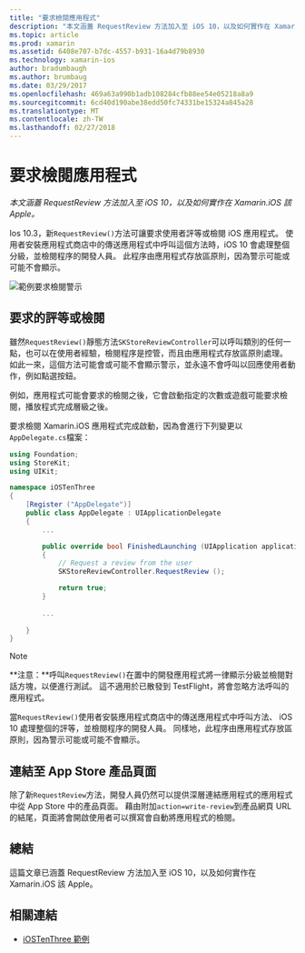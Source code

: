 ```yaml
---
title: "要求檢閱應用程式"
description: "本文涵蓋 RequestReview 方法加入至 iOS 10，以及如何實作在 Xamarin.iOS 該 Apple。"
ms.topic: article
ms.prod: xamarin
ms.assetid: 6408e707-b7dc-4557-b931-16a4d79b8930
ms.technology: xamarin-ios
author: bradumbaugh
ms.author: brumbaug
ms.date: 03/29/2017
ms.openlocfilehash: 469a63a990b1adb108284cfb88ee54e05218a8a9
ms.sourcegitcommit: 6cd40d190abe38edd50fc74331be15324a845a28
ms.translationtype: MT
ms.contentlocale: zh-TW
ms.lasthandoff: 02/27/2018
---
```

# <a name="request-app-review"></a>要求檢閱應用程式

_本文涵蓋 RequestReview 方法加入至 iOS 10，以及如何實作在 Xamarin.iOS 該 Apple。_

Ios 10.3，新`RequestReview()`方法可讓要求使用者評等或檢閱 iOS 應用程式。 使用者安裝應用程式商店中的傳送應用程式中呼叫這個方法時，iOS 10 會處理整個分級，並檢閱程序的開發人員。 此程序由應用程式存放區原則，因為警示可能或可能不會顯示。

![](request-app-review-images/review01.png "範例要求檢閱警示")

## <a name="requesting-a-rating-or-review"></a>要求的評等或檢閱

雖然`RequestReview()`靜態方法`SKStoreReviewController`可以呼叫類別的任何一點，也可以在使用者經驗，檢閱程序是控管，而且由應用程式存放區原則處理。 如此一來，這個方法可能會或可能不會顯示警示，並永遠不會呼叫以回應使用者動作，例如點選按鈕。

例如，應用程式可能會要求的檢閱之後，它會啟動指定的次數或遊戲可能要求檢閱，播放程式完成層級之後。

要求檢閱 Xamarin.iOS 應用程式完成啟動，因為會進行下列變更以`AppDelegate.cs`檔案：

```csharp
using Foundation;
using StoreKit;
using UIKit;

namespace iOSTenThree
{
    [Register ("AppDelegate")]
    public class AppDelegate : UIApplicationDelegate
    {
        ...

        public override bool FinishedLaunching (UIApplication application, NSDictionary launchOptions)
        {
            // Request a review from the user
            SKStoreReviewController.RequestReview ();

            return true;
        }
        
        ...
        
    }
}
```

> [!NOTE]
> **注意：**呼叫`RequestReview()`在置中的開發應用程式將一律顯示分級並檢閱對話方塊，以便進行測試。 這不適用於已散發到 TestFlight，將會忽略方法呼叫的應用程式。

當`RequestReview()`使用者安裝應用程式商店中的傳送應用程式中呼叫方法、 iOS 10 處理整個的評等，並檢閱程序的開發人員。 同樣地，此程序由應用程式存放區原則，因為警示可能或可能不會顯示。

## <a name="linking-to-an-app-store-product-page"></a>連結至 App Store 產品頁面 

除了新`RequestReview`方法，開發人員仍然可以提供深層連結應用程式的應用程式中從 App Store 中的產品頁面。 藉由附加`action=write-review`到產品網頁 URL 的結尾，頁面將會開啟使用者可以撰寫會自動將應用程式的檢閱。 

## <a name="summary"></a>總結

這篇文章已涵蓋 RequestReview 方法加入至 iOS 10，以及如何實作在 Xamarin.iOS 該 Apple。



## <a name="related-links"></a>相關連結

- [iOSTenThree 範例](https://developer.xamarin.com/samples/ios/iOS10/iOSTenThree)
